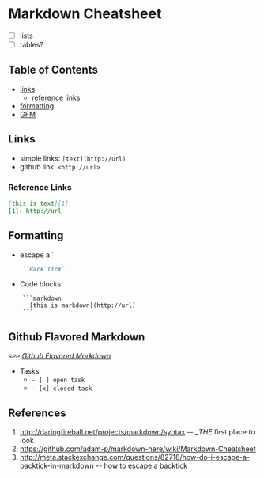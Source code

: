 Markdown Cheatsheet
===================

- [ ] lists
- [ ] tables?
 
## Table of Contents
* [links](#links)
  * [reference links](#reference-links)
* [formatting](#formatting)
* [GFM](#github-flavored-markdown)

## Links

+ simple links: `[text](http://url)`
+ github link: `<http://url>`

### Reference Links

```markdown
[this is text][1]
[1]: http://url
```
 
## Formatting

+ escape a \`
```markdown
    ``Back`Tick``
```
+ Code blocks:
```
    ```markdown
      [this is markdown](http://url)
    ```
```
 
## Github Flavored Markdown
_see [Github Flavored Markdown](https://help.github.com/articles/github-flavored-markdown/)_

+ Tasks 
  + `- [ ] open task`
  + `- [x] closed task`
 
## References

1. <http://daringfireball.net/projects/markdown/syntax> -- __THE_ first place to look
2. <https://github.com/adam-p/markdown-here/wiki/Markdown-Cheatsheet>
3. <http://meta.stackexchange.com/questions/82718/how-do-i-escape-a-backtick-in-markdown> -- how to escape a backtick
